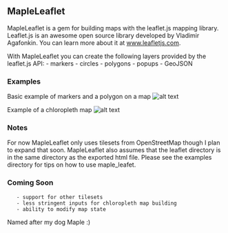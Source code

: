 ## MapleLeaflet
MapleLeaflet is a gem for building maps with the leaflet.js mapping library.  Leaflet.js is an awesome open source library developed by Vladimir Agafonkin.  You can learn more about it at www.leafletjs.com.
 
With MapleLeaflet you can create the following layers provided by the leaflet.js API:
        - markers
        - circles
        - polygons
        - popups
        - GeoJSON

### Examples
Basic example of markers and a polygon on a map
![alt text](http://i.imgur.com/bf8aMAr.png "Penn places")

Example of a chloropleth map
![alt text](http://i.imgur.com/sptnq3E.png "Chloropleth map")

### Notes
For now MapleLeaflet only uses tilesets from OpenStreetMap though I plan to expand that soon.  MapleLeaflet also assumes that the leaflet directory is in the same directory as the exported html file. Please see the examples directory for tips on how to use maple_leafet.

### Coming Soon
       - support for other tilesets
       - less stringent inputs for chloropleth map building
       - ability to modify map state
 
Named after my dog Maple :)
